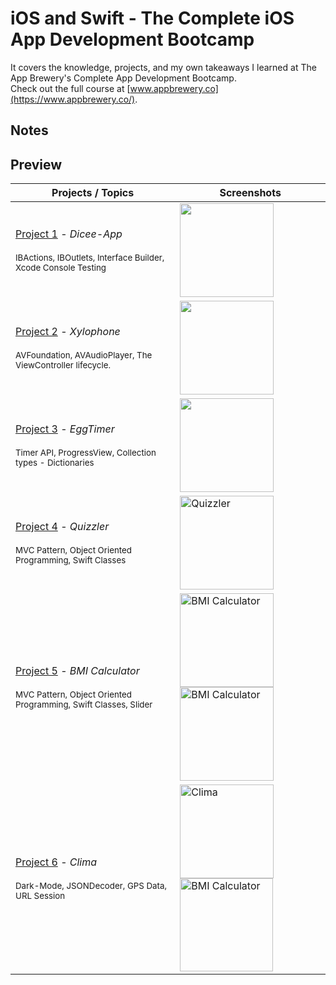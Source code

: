 # iOS and Swift - The Complete iOS App Development Bootcamp

It covers the knowledge, projects, and my own takeaways I learned at The App Brewery's Complete App Development Bootcamp.
<br>Check out the full course at [www.appbrewery.co](https://www.appbrewery.co/).


## Notes



## Preview


Projects / Topics                                                           | Screenshots
---                                                                         |---
[Project 1](https://github.com/ogulcandeniz-inac/iOS-Swift-Bootcamp/tree/main/01-%20Proje1%20-%20DiceeApp) - *Dicee-App* <br/>                                         <br/><sub> IBActions, IBOutlets, Interface Builder, Xcode Console Testing                  </sub>  |<img width="150"  src="https://github.com/ogulcandeniz-inac/iOS-Swift-Bootcamp/assets/109241786/973e7c23-bdc9-483f-a4f6-57d7603df4f0">|
[Project 2](https://github.com/ogulcandeniz-inac/iOS-Swift-Bootcamp/tree/main/02%20-%20Project2) - *Xylophone* <br/>                                         <br/><sub> AVFoundation, AVAudioPlayer, The ViewController lifecycle.                      </sub>  |<img width="150"  src="https://github.com/ogulcandeniz-inac/iOS-Swift-Bootcamp/assets/109241786/44d048d5-f898-4975-9445-df64cec0558c">|
[Project 3](https://github.com/ogulcandeniz-inac/iOS-Swift-Bootcamp/tree/main/03%20-%20Project3) - *EggTimer* <br/>                                          <br/><sub> Timer API, ProgressView, Collection types - Dictionaries                        </sub>  |<img width="150"  src="https://github.com/ogulcandeniz-inac/iOS-Swift-Bootcamp/assets/109241786/2e847010-a44d-4ad0-a276-cbe0e5acd559">|
[Project 4](https://github.com/ogulcandeniz-inac/iOS-Swift-Bootcamp/tree/main/04%20-%20Project4) - *Quizzler* <br/>                                          <br/><sub> MVC Pattern, Object Oriented Programming, Swift Classes                        </sub>  |<img width="150" alt="Quizzler" src="https://github.com/ogulcandeniz-inac/iOS-Swift-Bootcamp/assets/109241786/298f440e-a635-49c7-aa8d-176c7c3c3eb2">|
[Project 5](https://github.com/ogulcandeniz-inac/iOS-Swift-Bootcamp/tree/main/05%20-%20Project5) - *BMI Calculator* <br/>                                          <br/><sub> MVC Pattern, Object Oriented Programming, Swift Classes, Slider                      </sub>  |<img width="150" alt="BMI Calculator" src="https://github.com/ogulcandeniz-inac/iOS-Swift-Bootcamp/assets/109241786/47ee4c68-6856-45ef-a579-efdd8aa6cf09"> <img width="150" alt="BMI Calculator" src="https://github.com/ogulcandeniz-inac/iOS-Swift-Bootcamp/assets/109241786/fd68fce8-b859-41c3-8e1e-51bee3d729aa">|
[Project 6](https://github.com/ogulcandeniz-inac/iOS-Swift-Bootcamp/tree/main/06%20-%20Project6) - *Clima* <br/>                                          <br/><sub> Dark-Mode, JSONDecoder, GPS Data, URL Session                     </sub>  |<img width="150" alt="Clima" src="https://github.com/ogulcandeniz-inac/iOS-Swift-Bootcamp/assets/109241786/e48fffd1-2762-49b3-b8ca-f3d5a9bdfe5c"> <img width="149" alt="BMI Calculator" src="https://github.com/ogulcandeniz-inac/iOS-Swift-Bootcamp/assets/109241786/dccc8600-6983-4069-9c10-873daec179cf">|
